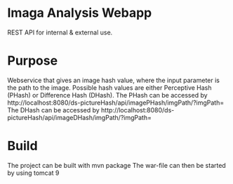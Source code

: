 # Imaga Analysis Webapp

REST API for internal & external use.

# Purpose

Webservice that gives an image hash value, where the input parameter is the path to the image. Possible hash values are 
either Perceptive Hash (PHash) or Difference Hash (DHash). 
The PHash can be accessed by 
http://localhost:8080/ds-pictureHash/api/imagePHash/imgPath/?imgPath=<filepath> 
The DHash can be accessed by 
http://localhost:8080/ds-pictureHash/api/imageDHash/imgPath/?imgPath=<filepath> 

# Build 
The project can be built with 
mvn package
The war-file can then be started by using tomcat 9
